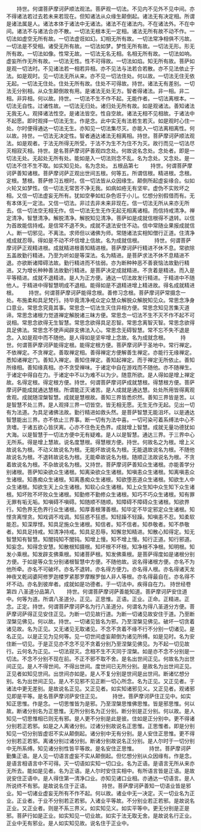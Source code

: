 <!-- { "loadSidebar": true } -->
　　持世。何谓菩萨摩诃萨顺法观法。菩萨观一切法。不见内不见外不见中间。亦不得诸法若过去若未来若现在。但知诸法从众缘生颠倒起。诸法无有决定相。所谓是诸法属是人。诸法本体于诸法中无诸法。诸法不在诸法内。不在诸法外。不在中间。诸法不与诸法合亦不散。一切法无根本无一定相。诸法无所有故不动不作。一切法如虚空无所有故。一切法虚诳如幻。幻相无所有故。一切法常净相俱不污故。一切法是不受相。诸受无所有故。一切法如梦。梦性无所有故。一切法无形。形无所有故。一切法如像。性常无故。一切法无名无相。名相无所有故。一切法如响。虚妄所作无所有故。一切法无性。性不可得故。一切法如焰。知无所有故。菩萨如是观一切法时。不见诸法若一相若异相。亦不见法与法若合若散。亦不见法依止于法。如是观时。见一切法无所从来。亦不见一切法住处。何以故。一切法无住无依无起。一切法无住处。住处无所有故。住处不可得故。持世。诸法无有差别。一切法无分别相。从众生颠倒故有用。是诸法无处无方。智者得诸法。非一相。非二相。非异相。何以故。持世。一切法不生不作不起。无能作者。一切法离根本。一切法无自性。过诸性故。一切法无归处。诸归处无所有故。如是观诸法。善知诸法无我无人。观择诸法性空。是诸法皆空。性自空故。诸法无相不见相故。于诸法中不起愿。即时观择一切法无生。作是念。此中实无有法若生若灭。如是观时心住一处。尔时便得通达一切法无生。亦知见一切法集尽灭。亦能入一切法离相离性。何以故。持世。一切法无决定性。智者通达诸法无相离相。持世。菩萨摩诃萨顺法观法。如是观者。于法无所得无所受。于法不为生不为住不为灭。故行而见一切法尽灭相寂灭相。持世。是名菩萨摩诃萨善观四念处。何故说名念处。念处者。即是一切法无处。无起处无所有处。能如是入一切法则念不乱。名为念处。又念处。是一切法不住不生不取。如实知见处。名为念处。
五根品第七
　　持世。何谓菩萨摩诃萨善知诸根。菩萨摩诃萨正观出世间五根。何等五。所谓信根。精进根。念根。定根。慧根。菩萨修习五根时。信一切法皆从众因缘生。颠倒所起虚妄缘合。似如火轮又如梦性。信一切法无常苦不净无我。如病如疮无有坚牢。虚伪不实败坏之相。又信一切法虚妄无所有。犹如空拳如虹杂色诳于小儿。忆想分别假借而有。无有本体无一定法。又信一切法。非过去非未来非现在。信一切法无所从来亦无所去。信一切法空无相无作。信一切法无生无作无起无相离诸相。而信持戒清净。禅定清净。智慧清净。解脱清净。解脱知见清净。菩萨如是成就信根得不退转。以信为首故能信持戒。是信常不退不失。成就不退法安住不动。信中常随业果报成就信人。断一切邪见。不离法。求师但以诸佛为师。常随诸法实相知僧行正道。住清净戒成就忍辱。得如是不动不坏信增上信故。名为成就信根。
　　持世。何谓菩萨摩诃萨正观精进根。成就精进根善知精进根。菩萨摩诃萨行精进不休不息。常欲除五盖故勤行精进。乃至为听如是等深法。名为精进。是菩萨求法不休不息精进不退。亦欲断诸障碍法故。勤行精进而不怯弱。亦为断种种恶不善衰恼法故勤行精进。又为增长种种善法故勤行精进。是菩萨决定成就精进。不贪着是精进。而入是平等精进。成就不退精进。是人为正方便。通达一切法故发行精进。于精进中不随他人。于精进中得智慧明成不退相。能得如是不退精进增上精进故。得名成就精进根。
　　持世。何谓菩萨摩诃萨能得念根。善修习念根。菩萨摩诃萨常摄念一处。布施柔和具足梵行。持毕竟清净戒众定众慧众解脱众解脱知见众。常思念净身口意业。常思念究竟其事。常思念一切法生灭住异相方便。常思念知见苦集灭道谛。常思念诸根力觉道禅定解脱诸三昧方便。常思念一切法不生不灭不作不起不可说相。常思念欲得无生智慧。常思念欲得具足忍智。常思念离智灭智。常思念欲得具足佛法。常思念不使声闻辟支佛法入心。常思念无碍智慧。常不忘不失不退是念。入如是观中而不随他。是人得如是坚牢增上念故。名为成就念根。
　　持世。何谓菩萨摩诃萨能得定根。能得定根方便。菩萨摩诃萨于圣地中。常行禅定。不依禅定。不贪禅定。善取禅定相。善得禅定方便解善生禅定。亦能行无缘禅定。悉知诸禅定门。善知入禅定。善知住禅定。善知起禅定。而于禅定无所依止。善知所缘相。善知缘真相。亦不贪受禅味。于诸定中自在游戏而不随他。亦不随禅生。于诸定中得自在力。于诸定中不以为难不以为少。随意所欲。是人得如是增上禅定故。名得定根。得定根方便。持世。何谓菩萨摩诃萨成就慧根。得慧根方便。菩萨摩诃萨能成就通达慧根。所谓能正灭诸苦。是人成就是通达慧。处处所用皆得离观舍观。成就随涅槃智慧。成就是慧根故。善知三界皆悉炽然。善知三界皆是苦。以是智慧不处三界。是人观择三界一切皆空。皆无相无愿。无生无作无起。见出一切有为法道。为具足诸佛法故。勤行精进如救头然。是菩萨智慧无能沮坏。以是通达智慧能出三界。亦不依止三界事。断一切有为法中喜。一切可染可着系缚法中心不贪嗜。于诸五欲心皆厌离。心亦不住色无色界。成就增上智慧。成就无量功德犹如大海。以是智慧于一切法方便中无有疑难。是人以是智慧。通达三界。于三界中心无所系。得是增上慧故。说名度慧根。得慧根方便。持世。何故名之为根。增上义故说名为根。不动义故说名为根。无能坏故说名为根。无能退故说名为根。不随他故说名为根。不退转故说名为根。无能牵故说名为根。随顺正法故说名为根。不贪着故说名为根。不杂故说名为根。又持世。菩萨摩诃萨善知众生诸根。亦能善学分别诸根。菩萨知染欲众生诸根。知离染欲众生诸根。知嗔恚众生诸根。知离嗔恚众生诸根。知愚痴众生诸根。知离愚痴众生诸根。知欲堕恶道众生诸根。知欲生人中众生诸根。知欲生天上众生诸根。知软心众生诸根。知上众生知中众生知下众生诸根。知坏败不坏败众生诸根。知勤修不勤修众生诸根。知巧不巧众生诸根。知有罪无罪有垢无垢。知嗔碍不嗔碍。知随顺不随顺。知障碍不障碍众生诸根。知欲界行。知色界无色界行众生诸根。知厚善根薄善根。知毕定不毕定邪定众生诸根。知悭贪离悭贪。知戏调不戏调。知狂惑不狂惑。知轻躁不轻躁。知嗔恚不忍。知柔软能忍。知深厚悭。知具足施众生诸根。知信者。知不信者。知恭敬者。知不恭敬者。知具足持戒。知清净持戒。知具足忍辱。知懈怠知精进。知散心知得定。知无智慧知有智慧。知闇钝知不闇钝。知增上慢。知不增上慢。知行正道。知行邪道。知妄念。知得念安慧。知散根知摄根。知坏根不坏根。知净根不净根。知明根。知发小乘根。知发辟支佛乘根。知诸菩萨根。知发佛乘根。是菩萨得度如是诸根分别方便。于如是等众生分别诸根智慧中方便。不随他故。说名得诸根方便。亦名不为他所牵。亦名不可破坏。亦名不退转。亦名得方便力。亦名得人根。亦名得诸天龙神夜叉乾闼婆阿修罗迦楼罗紧那罗摩睺罗伽人非人等根。亦名得最自在。亦名得不坏不动。亦名到彼岸者。成就如是功德者。于一切法中。疾得自在力。
持世经卷第四
八圣道分品第八
　　持世。何谓菩萨摩诃萨善能知道。菩萨摩诃萨安住道中。何等为道。所谓八圣道分。正见。正思惟。正语。正业。正命。正精进。正念。正定。持世。何谓菩萨摩诃萨名为行八圣道分。何谓名为得八圣道分方便。菩萨摩诃萨得正见安住正见。为断一切见故行道。为断一切诸见故安住于道。乃至断涅槃见佛见。何以故。持世。一切诸见皆名为邪。乃至涅槃见佛见。破坏一切贪着诸见故。名为正见。又无诸见无取诸见。不念不贪着不缘不行不分别一切诸见。是名正见。以是正见为见何等。见一切世间虚妄颠倒为诸见所缚。如是见时。名为安住断一切见。于是正见亦不念不见不贪着分别乃至涅槃见佛见。为不起一切见故行。云何名为正见。一切法寂灭。念相不生不灭同于涅槃。如是亦不念不分别是一切法。不念不分别不现在前。不正不邪不取不舍。是名出世间正见。何故名为出世间正见。是人不得世间。不得出世间。度世间已无所分别。是故名为出世间正见。正见者如知见世间。出世间亦如是。是人不复分别是世间是出世间。断诸忆想分别。名为出世间正见。是人不见邪不见正断一切心所念。名为正见。又正见者。于诸法中更无差别。是故说名正见。又正见者。如实知诸邪见义。又正见者。观诸邪见即是平等。是名菩萨摩诃萨安住正见。
　　持世。菩萨摩诃萨住正见中。如实知正思惟。作是念。一切思惟皆为是邪。乃至涅槃思惟佛思惟。皆是邪思惟。何以故。断诸分别名为正思惟。无所分别名为正分别。断分别是正分别。何以故。是人知见一切思惟相已则无有邪。是人更不分别是此是彼。住如是正分别中。更不得诸分别若正若邪。如是之人离诸分别。过诸分别故说名正思惟。正思惟者。即是分别知见一切分别皆虚诳不实从颠倒起。诸分别中无有分别。是人安住正思惟。更不得分别若正若邪。离诸分别过诸分别。断诸分别故说名正分别。是人尔时于一切分别中无所系缚。知见诸分别性皆平等故。是名安住正思惟。
　　持世。菩萨摩诃萨勤集正语。是人见一切语言虚妄不实从颠倒起。但忆想分别从众因缘有。作是念。是语言相语言中不可得。灭一切语如实知一切口业。名为正语。是语言无所从来亦无所去。能如是见者。名为正语。是人尔时安住实相中。有所语言皆是正语。是故说安住正语中。是人得住第一清净口业。亦知见诸口业相。亦通达一切语言。是人所说终不有邪。是故说名住于正语。
　　持世。菩萨摩诃萨善知一切语业皆是邪业。知一切诸业虚妄无所有不作不起。何以故。诸业中无一决定。灭一切业名为正业。正业者。于业不分别若正若邪。入诸业平等故。不分别业若正若邪。是故说名正业。又正业者。则是不系三界义。如实知见义。如实平等中。更无分别是正是邪。菩萨行如是正业。如实知见一切业故。如实于法无取无舍。是故说名行正业。正业中无有邪业。是人如实知见故。说名住于正业中。
